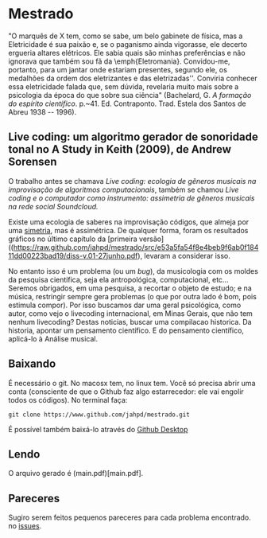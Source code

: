# Mestrado

"O marquês de X tem, como se sabe, um belo gabinete de física, mas a Eletricidade é sua paixão e, se o paganismo ainda vigorasse, ele decerto ergueria altares elétricos. Ele sabia quais são minhas preferências e não ignorava que também sou fã da \emph{Eletromania}. Convidou-me, portanto, para um jantar onde estariam presentes, segundo ele, os medalhões da ordem dos eletrizantes e das eletrizadas''. Conviria conhecer essa eletricidade falada que, sem dúvida, revelaria muito mais sobre a psicologia da época do que sobre sua ciência" (Bachelard, G. _A formação do espírito científico_. p.~41. Ed. Contraponto. Trad. Estela dos Santos de Abreu 1938 -- 1996).

## Live coding: um algoritmo gerador de sonoridade tonal no A Study in Keith (2009), de Andrew Sorensen

O trabalho antes se chamava *Live coding: ecologia de gêneros musicais na improvisação de algoritmos computacionais*, também se chamou *Live coding e o computador como instrumento: assimetria de gêneros musicais na rede social Soundcloud.*

Existe uma ecologia de saberes na improvisação códigos, que almeja por uma [simetria](https://sites.google.com/a/abaetenet.net/nansi/), mas é assimétrica. De qualquer forma, foram os resultados gráficos no último capítulo da [primeira versão]((https://raw.github.com/jahpd/mestrado/src/e53a5fa54f8e4beb9f6ab0f18411dd00223bad19/diss-v.01-27junho.pdf), levaram a considerar isso.

No entanto isso é um problema (ou um _bug_), da musicologia com os moldes da pesquisa científica, seja ela antropológica, computacional, etc... Seremos obrigados, em uma pesquisa, a recortar o objeto de estudo; e na música, restringir sempre gera problemas (o que por outra lado é bom, pois estimula compor). Por isso buscamos dar uma geral psicológica, como autor, como vejo o livecoding internacional, em Minas Gerais, que não tem nenhum livecoding? Destas noticias, buscar uma compilacao historica. Da historia, apontar um pensamento científico. E do pensamento científico, aplicá-lo à Análise musical.

## Baixando

É necessário o git. No macosx tem, no linux tem. Você só precisa abrir uma conta (consciente de que o Github faz algo estarrecedor: ele vai engolir todos os códigos). No terminal faça:

    git clone https://www.github.com/jahpd/mestrado.git

É possível também baixá-lo através do [Github Desktop]()

## Lendo

O arquivo gerado é (main.pdf)[main.pdf]. 

## Pareceres

Sugiro serem feitos pequenos pareceres para cada problema encontrado. no [issues](https://bitbucket.org/cravista/mestrado/issues). 







